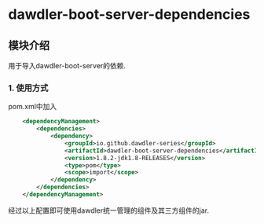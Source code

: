 # dawdler-boot-server-dependencies

## 模块介绍

用于导入dawdler-boot-server的依赖.

### 1. 使用方式

pom.xml中加入

```xml
	<dependencyManagement>
		<dependencies>
			<dependency>
				<groupId>io.github.dawdler-series</groupId>
				<artifactId>dawdler-boot-server-dependencies</artifactId>
				<version>1.8.2-jdk1.8-RELEASES</version>
				<type>pom</type>
				<scope>import</scope>
			</dependency>
		</dependencies>
	</dependencyManagement>
```

经过以上配置即可使用dawdler统一管理的组件及其三方组件的jar.
